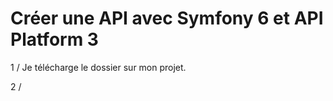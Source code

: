# Créer une API avec Symfony 6 et API Platform 3
 
1 / Je télécharge le dossier sur mon projet.

2 / 
